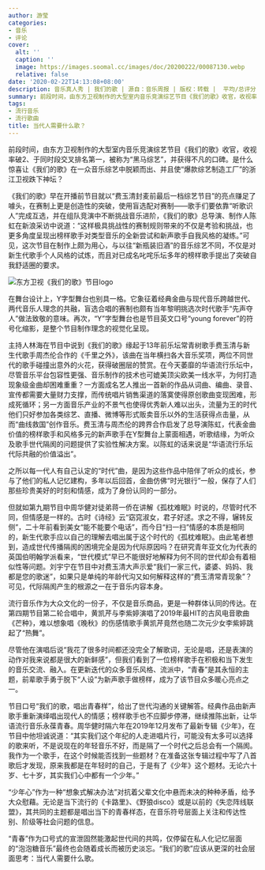 ```yaml
---
author: 游莹
categories:
- 音乐
- 评论
cover:
  alt: ''
  caption: ''
  image: https://images.soomal.cc/images/doc/20200222/00087130.webp
  relative: false
date: '2020-02-22T14:13:08+08:00'
description: 音乐真人秀 | 我们的歌 | 源自：音乐周报 | 版权：转载 |  平均/总评分：09.50/38
summary: 前段时间，由东方卫视制作的大型室内音乐竞演综艺节目《我们的歌》收官，收视率破2、于同时段交叉排名第一，被称为“黑马综艺”，并获得不凡的口碑。是什么惊喜让《我们的歌》在一众音乐综艺中脱颖而出、并且使“爆款综艺制造工厂”的浙江卫视跌下神坛？
tags:
- 流行音乐
- 流行歌曲
title: 当代人需要什么歌？
---
```


前段时间，由东方卫视制作的大型室内音乐竞演综艺节目《我们的歌》收官，收视率破2、于同时段交叉排名第一，被称为“黑马综艺”，并获得不凡的口碑。是什么惊喜让《我们的歌》在一众音乐综艺中脱颖而出、并且使“爆款综艺制造工厂”的浙江卫视跌下神坛？

《我们的歌》早在开播前节目就以“费玉清封麦前最后一档综艺节目”的亮点赚足了噱头，在赛制上更是创造性的突破，使用盲选配对赛制――歌手们要依靠“听歌识人”完成互选，并在组队竞演中不断挑战音乐进阶，《我们的歌》总导演、制作人陈虹在新浪采访中说道：“这样极具挑战性的赛制规则带来的不仅是考验和挑战，也更多角度呈现出榜样歌手对类型音乐的全新尝试和新声歌手自我风格的凝练。”可见，这次节目在制作上颇为用心，与以往“新瓶装旧酒”的音乐综艺不同，不仅是对新生代歌手个人风格的试炼，而且对已成名叱咤乐坛多年的榜样歌手提出了突破自我舒适圈的要求。

![东方卫视《我们的歌》节目logo](https://images.soomal.cc/images/doc/20200222/00087129.webp)





在舞台设计上，Y字型舞台也别具一格。它象征着经典金曲与现代音乐跨越世代、两代音乐人理念的共融，盲选合唱的赛制也颇有当年黎明挑选次时代歌手“先声夺人”做法致敬的意味。再次，“Y”字型舞台也是节目英文口号“young forever”的符号化缩影，是整个节目制作理念的视觉化呈现。

主持人林海在节目中说到《我们的歌》缘起于13年前乐坛常青树歌手费玉清与新生代歌手周杰伦合作的《千里之外》，该曲在当年横扫各大音乐奖项，两位不同世代的歌手碰撞出意外的火花，获得破圈层的赞赏。在今天萎靡的华语流行乐坛中，尽管音乐平台包容性更强、音乐制作的技术也可媲美顶尖欧美一线水平，为何打造现象级金曲却困难重重？一方面成名艺人推出一首新的作品从词曲、编曲、录音、宣传都需要大量财力支撑，而传统唱片销售渠道的落寞使得原创歌曲变现困难，形成死循环；另一方面音乐产业的不景气也使得优秀新人难以出头，流量为王的时代他们只好参加各类综艺、直播、微博等形式贩卖音乐以外的生活获得点击量，从而“曲线救国”创作音乐。费玉清与周杰伦的跨界合作启发了总导演陈虹，代表金曲价值的榜样歌手和风格多元的新声歌手在Y型舞台上蒙面相遇，听歌结缘，为听众及歌手世代隔阂的问题提供了实验性解决方案。以陈虹的话来说是“华语流行乐坛代际共融的价值溢出”。

之所以每一代人有自己认定的“时代”曲，是因为这些作品中陪伴了听众的成长，参与了他们的私人记忆建构，多年以后回首，金曲仿佛“时光银行”一般，保存了人们那些珍贵美好的时刻和情感，成为了身份认同的一部分。

但就如第九期节目中周华健对徒弟蒋一侨在讲解《孤枕难眠》时说的，尽管时代不同，但情感是一样的。古时《诗经》云“窈窕淑女，君子好逑。求之不得，辗转反侧”，二十年前看到美女“能不能要个电话”，而今日“扫一扫”情感的本质是相同的，新生代歌手应以自己的理解去唱出属于这个时代的《孤枕难眠》。由此笔者想到，造成世代传播隔阂的困境完全是因为代际原因吗？在研究青年亚文化为代表的英国伯明翰学派看来，“世代模式”早已不能很好地解释为何不同的世代却会有着相似性等问题。刘宇宁在节目中对费玉清大声示爱“我们一家三代，婆婆、妈妈、我都是您的歌迷”，如果只是单纯的年龄代沟又如何解释这样的“费玉清常青现象”？可见，代际隔阂产生的根源之一在于音乐内容本身。

流行音乐作为大众文化的一份子，不仅是音乐商品，更是一种群体认同的传达。在第四期节目第二轮合唱中，黄凯芹与李紫婷演唱了2019年最HIT的古风电音歌曲《芒种》，难以想象唱《晚秋》的伤感情歌手黄凯芹竟然也随二次元少女李紫婷跳起了“热舞”。

尽管他在演唱后说“我花了很多时间都还没完全了解歌词，无论是唱，还是表演的动作对我来说都是很大的新鲜感”，但我们看到了一位榜样歌手在积极和当下发生的音乐交流、融入。在更新迭代的众多音乐风格、流派中，“青春”是其永恒的主题，前辈歌手勇于脱下“人设”为新声歌手做榜样，成为了该节目众多暖心亮点之一。

节目口号“我们的歌，唱出青春样”，给出了世代沟通的关键解答。经典作品由新声歌手重新演绎唱出现代人的情感；榜样歌手也不应脚步停滞，继续推陈出新，让华语流行音乐永葆青春。周华健时隔六年在2019年12月发布了最新专辑《少年》，在节目中他坦诚说道：“其实我们这个年纪的人走进唱片行，可能没有太多可以选择的歌来听，不是说现在的年轻音乐不好，而是隔了一个时代之后总会有一个隔阂。我作为一个歌手，在这个时候能否找到一些题材？在准备这张专辑过程中写了八首歌后才发现，原来我都是在年轻时的自己，于是有了《少年》这个题材。无论六十岁、七十岁，其实我们心中都有一个少年。”

“少年心”作为一种“想象式解决办法”对抗着父辈文化中悬而未决的种种矛盾，给予大众慰藉。无论是当下流行的《卡路里》、《野狼disco》或是以前的《失恋阵线联盟》，其共同的主题都是唱出当下的青春样态，在音乐符号层面上关注和传达性别、阶级等社会问题的信息。

“青春”作为口号式的宣泄固然能激起世代间的共鸣，仅停留在私人化记忆层面的“泡泡糖音乐”最终也会随着成长而被历史淡忘。“我们的歌”应该从更深的社会层面思考：当代人需要什么歌。